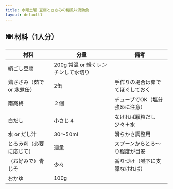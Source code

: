 ```yaml
---
title: 水曜土曜 豆腐とささみの梅風味流動食
layout: default1
---
```

## 🍽 材料（1人分）

| 材料 | 分量 | 備考 |
| --- | --- | ---- |
| 絹ごし豆腐 | 200g  常温 or 軽くレンチンして水切り |
| 鶏ささみ（茹で or 水煮缶） | 2缶 | 手作りの場合は茹でてほぐしておく |
| 南高梅 | ２個 | チューブでOK（塩分強めに注意）  |
| 白だし | 小さじ４ | なければ顆粒だし少々＋水 |
| 水 or だし汁 | 30〜50ml | 滑らかさ調整用 |
| とろみ剤（必要に応じて）| 適量 | スプーンからとろ〜り程度が目安 |
| （お好みで）青じそ | 少々 | 香りづけ（嚥下に支障なければ）   |
| おかゆ | 100g | |
